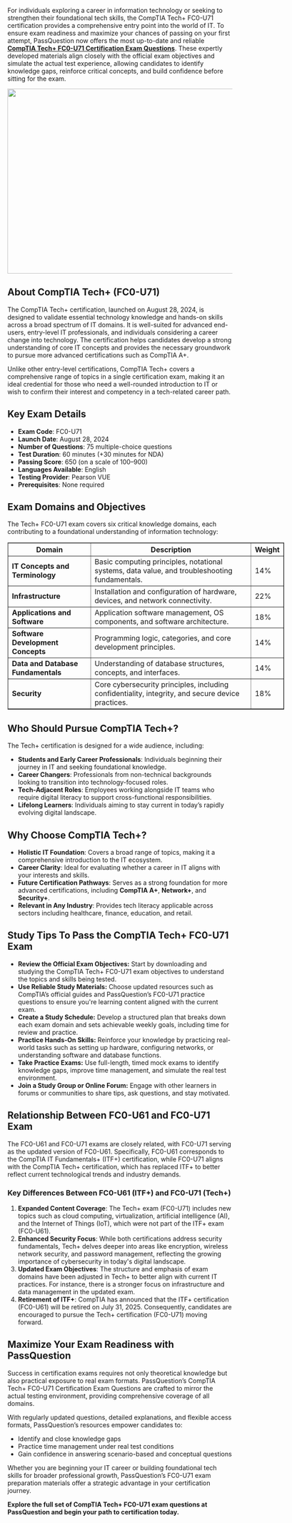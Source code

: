 <p>For individuals exploring a career in information technology or seeking to strengthen their foundational tech skills, the CompTIA Tech+ FC0-U71 certification provides a comprehensive entry point into the world of IT. To ensure exam readiness and maximize your chances of passing on your first attempt, PassQuestion now offers the most up-to-date and reliable <strong><a href="https://www.passquestion.com/fc0-u71.html">CompTIA Tech+ FC0-U71 Certification Exam Questions</a></strong>. These expertly developed materials align closely with the official exam objectives and simulate the actual test experience, allowing candidates to identify knowledge gaps, reinforce critical concepts, and build confidence before sitting for the exam.</p>

<p><img alt="" src="https://www.passquestion.com/uploads/pqcom/images/20250425/49561977da763d39ca36b2d63de504e0.png" style="height:414px; width:628px" /></p>

<h2><strong>About CompTIA Tech+ (FC0-U71)</strong></h2>

<p>The CompTIA Tech+ certification, launched on August 28, 2024, is designed to validate essential technology knowledge and hands-on skills across a broad spectrum of IT domains. It is well-suited for advanced end-users, entry-level IT professionals, and individuals considering a career change into technology. The certification helps candidates develop a strong understanding of core IT concepts and provides the necessary groundwork to pursue more advanced certifications such as CompTIA A+.</p>

<p>Unlike other entry-level certifications, CompTIA Tech+ covers a comprehensive range of topics in a single certification exam, making it an ideal credential for those who need a well-rounded introduction to IT or wish to confirm their interest and competency in a tech-related career path.</p>

<h2><strong>Key Exam Details</strong></h2>

<ul>
	<li><strong>Exam Code</strong>: FC0-U71</li>
	<li><strong>Launch Date</strong>: August 28, 2024</li>
	<li><strong>Number of Questions</strong>: 75 multiple-choice questions</li>
	<li><strong>Test Duration</strong>: 60 minutes (+30 minutes for NDA)</li>
	<li><strong>Passing Score</strong>: 650 (on a scale of 100&ndash;900)</li>
	<li><strong>Languages Available</strong>: English</li>
	<li><strong>Testing Provider</strong>: Pearson VUE</li>
	<li><strong>Prerequisites</strong>: None required</li>
</ul>

<h2><strong>Exam Domains and Objectives</strong></h2>

<p>The Tech+ FC0-U71 exam covers six critical knowledge domains, each contributing to a foundational understanding of information technology:</p>

<table border="1" style="width:620px">
	<thead>
		<tr>
			<th>Domain</th>
			<th>Description</th>
			<th>Weight</th>
		</tr>
	</thead>
	<tbody>
		<tr>
			<td><strong>IT Concepts and Terminology</strong></td>
			<td>Basic computing principles, notational systems, data value, and troubleshooting fundamentals.</td>
			<td>14%</td>
		</tr>
		<tr>
			<td><strong>Infrastructure</strong></td>
			<td>Installation and configuration of hardware, devices, and network connectivity.</td>
			<td>22%</td>
		</tr>
		<tr>
			<td><strong>Applications and Software</strong></td>
			<td>Application software management, OS components, and software architecture.</td>
			<td>18%</td>
		</tr>
		<tr>
			<td><strong>Software Development Concepts</strong></td>
			<td>Programming logic, categories, and core development principles.</td>
			<td>14%</td>
		</tr>
		<tr>
			<td><strong>Data and Database Fundamentals</strong></td>
			<td>Understanding of database structures, concepts, and interfaces.</td>
			<td>14%</td>
		</tr>
		<tr>
			<td><strong>Security</strong></td>
			<td>Core cybersecurity principles, including confidentiality, integrity, and secure device practices.</td>
			<td>18%</td>
		</tr>
	</tbody>
</table>

<h2><strong>Who Should Pursue CompTIA Tech+?</strong></h2>

<p>The Tech+ certification is designed for a wide audience, including:</p>

<ul>
	<li><strong>Students and Early Career Professionals</strong>: Individuals beginning their journey in IT and seeking foundational knowledge.</li>
	<li><strong>Career Changers</strong>: Professionals from non-technical backgrounds looking to transition into technology-focused roles.</li>
	<li><strong>Tech-Adjacent Roles</strong>: Employees working alongside IT teams who require digital literacy to support cross-functional responsibilities.</li>
	<li><strong>Lifelong Learners</strong>: Individuals aiming to stay current in today&rsquo;s rapidly evolving digital landscape.</li>
</ul>

<h2><strong>Why Choose CompTIA Tech+?</strong></h2>

<ul>
	<li><strong>Holistic IT Foundation</strong>: Covers a broad range of topics, making it a comprehensive introduction to the IT ecosystem.</li>
	<li><strong>Career Clarity</strong>: Ideal for evaluating whether a career in IT aligns with your interests and skills.</li>
	<li><strong>Future Certification Pathways</strong>: Serves as a strong foundation for more advanced certifications, including <strong>CompTIA A+</strong>, <strong>Network+</strong>, and <strong>Security+</strong>.</li>
	<li><strong>Relevant in Any Industry</strong>: Provides tech literacy applicable across sectors including healthcare, finance, education, and retail.</li>
</ul>

<h2><strong>Study Tips To Pass the CompTIA Tech+ FC0-U71 Exam</strong></h2>

<ul>
	<li><strong>Review the Official Exam Objectives:</strong> Start by downloading and studying the CompTIA Tech+ FC0-U71 exam objectives to understand the topics and skills being tested.</li>
	<li><strong>Use Reliable Study Materials:</strong> Choose updated resources such as CompTIA&rsquo;s official guides and PassQuestion&rsquo;s FC0-U71 practice questions to ensure you&#39;re learning content aligned with the current exam.</li>
	<li><strong>Create a Study Schedule:</strong> Develop a structured plan that breaks down each exam domain and sets achievable weekly goals, including time for review and practice.</li>
	<li><strong>Practice Hands-On Skills:</strong> Reinforce your knowledge by practicing real-world tasks such as setting up hardware, configuring networks, or understanding software and database functions.</li>
	<li><strong>Take Practice Exams:</strong> Use full-length, timed mock exams to identify knowledge gaps, improve time management, and simulate the real test environment.</li>
	<li><strong>Join a Study Group or Online Forum:</strong> Engage with other learners in forums or communities to share tips, ask questions, and stay motivated.</li>
</ul>

<h2><strong>Relationship Between FC0-U61 and FC0-U71 Exam</strong></h2>

<p>The FC0-U61 and FC0-U71 exams are closely related, with FC0-U71 serving as the updated version of FC0-U61. Specifically, FC0-U61 corresponds to the CompTIA IT Fundamentals+ (ITF+) certification, while FC0-U71 aligns with the CompTIA Tech+ certification, which has replaced ITF+ to better reflect current technological trends and industry demands.</p>

<h3>Key Differences Between FC0-U61 (ITF+) and FC0-U71 (Tech+)</h3>

<ol>
	<li><strong>Expanded Content Coverage</strong>: The Tech+ exam (FC0-U71) includes new topics such as cloud computing, virtualization, artificial intelligence (AI), and the Internet of Things (IoT), which were not part of the ITF+ exam (FC0-U61).</li>
	<li><strong>Enhanced Security Focus</strong>: While both certifications address security fundamentals, Tech+ delves deeper into areas like encryption, wireless network security, and password management, reflecting the growing importance of cybersecurity in today&#39;s digital landscape.</li>
	<li><strong>Updated Exam Objectives</strong>: The structure and emphasis of exam domains have been adjusted in Tech+ to better align with current IT practices. For instance, there is a stronger focus on infrastructure and data management in the updated exam.</li>
	<li><strong>Retirement of ITF+</strong>: CompTIA has announced that the ITF+ certification (FC0-U61) will be retired on July 31, 2025. Consequently, candidates are encouraged to pursue the Tech+ certification (FC0-U71) moving forward.</li>
</ol>

<p><!-- notionvc: 65365a50-a667-4fac-a904-92e48876beed --></p>

<h2><strong>Maximize Your Exam Readiness with PassQuestion</strong></h2>

<p>Success in certification exams requires not only theoretical knowledge but also practical exposure to real exam formats. PassQuestion&rsquo;s CompTIA Tech+ FC0-U71 Certification Exam Questions are crafted to mirror the actual testing environment, providing comprehensive coverage of all domains.</p>

<p>With regularly updated questions, detailed explanations, and flexible access formats, PassQuestion&rsquo;s resources empower candidates to:</p>

<ul>
	<li>Identify and close knowledge gaps</li>
	<li>Practice time management under real test conditions</li>
	<li>Gain confidence in answering scenario-based and conceptual questions</li>
</ul>

<p>Whether you are beginning your IT career or building foundational tech skills for broader professional growth, PassQuestion&rsquo;s FC0-U71 exam preparation materials offer a strategic advantage in your certification journey.</p>

<p><strong>Explore the full set of CompTIA Tech+ FC0-U71 exam questions at PassQuestion and begin your path to certification today.</strong></p>

<p><!-- notionvc: 7280c411-0ca3-498b-ba89-d66997de8a94 --></p>
